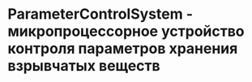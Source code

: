 # ParameterControlSystem - микропроцессорное устройство контроля параметров хранения взрывчатых веществ
